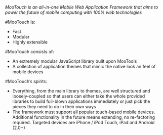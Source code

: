 *MooTouch is an all-in-one Mobile Web Application Framework that aims to power the future of mobile computing with 100% web technologies*

#MooTouch is:

- Fast
- Modular
- Highly extensible

#MooTouch consists of:

- An extremely modular JavaScript library built upon MooTools
- A collection of application themes that mimic the native look an feel of mobile devices

#MooTouch’s spirits:

- Everything, from the main library to themes, are well structured and loosely-coupled so that users can either take the whole provided libraries to build full-blown applications immediately or just pick the pieces they need to do in their own ways
- The framework must support all popular touch-based mobile devices. Additional functionality in the future means extending, no re-factoring required. Targeted devices are iPhone / iPod Touch, iPad and Android (2.0+)